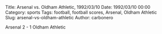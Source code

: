 Title: Arsenal vs. Oldham Athletic, 1992/03/10
Date: 1992/03/10 00:00
Category: sports
Tags: football, football scores, Arsenal, Oldham Athletic
Slug: arsenal-vs-oldham-athletic
Author: carbonero


Arsenal 2 - 1 Oldham Athletic
